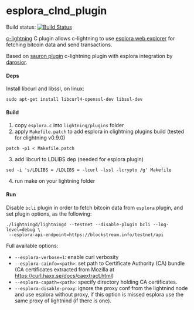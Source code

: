 # esplora_clnd_plugin

Build status: [![Build Status](https://travis-ci.org/lvaccaro/esplora_clnd_plugin.png?branch=master)](https://travis-ci.org/lvaccaro/esplora_clnd_plugin)

[c-lightning](https://github.com/ElementsProject/lightning) C plugin allows c-lightning to use [esplora web explorer](https://blockstream.info) for fetching bitcoin data and send transactions.

Based on [sauron plugin](https://github.com/lightningd/plugins/tree/master/sauron) c-lightning plugin with esplora integration by [darosior](https://github.com/darosior).

#### Deps
Install libcurl and libssl, on linux:
```
sudo apt-get install libcurl4-openssl-dev libssl-dev
```

#### Build
1. copy `esplora.c` into `lightning/plugins` folder
2. apply `Makefile.patch` to add esplora in clightning plugins build (tested for clightning v0.9.0)
```
patch -p1 < Makefile.patch
```
3. add libcurl to LDLIBS dep (needed for esplora plugin)
```
sed -i 's/LDLIBS = /LDLIBS = -lcurl -lssl -lcrypto /g' Makefile
```
4. run make on your lightning folder

#### Run
Disable `bcli` plugin in order to fetch bitcoin data from `esplora` plugin, and set plugin options, as the following:
```
./lightningd/lightningd --testnet --disable-plugin bcli --log-level=debug \
 --esplora-api-endpoint=https://blockstream.info/testnet/api
```

Full available options:
- `--esplora-verbose=1`: enable curl verbosity
- `--esplora-cainfo=<path>`: set path to Certificate Authority (CA) bundle (CA certificates extracted from Mozilla at https://curl.haxx.se/docs/caextract.html)
- `--esplora-capath=<path>`: specify directory holding CA certificates.
- `--esplora-disable-proxy`: ignore the proxy conf from the lightnind node and use esplora without proxy, if this option is missed esplora use the same proxy of lightnind (if there is one).
